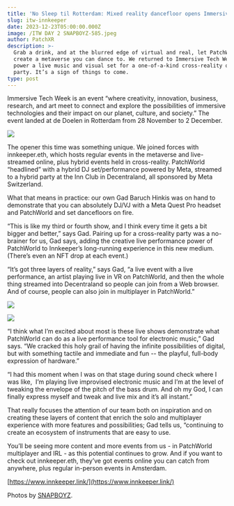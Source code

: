 ```yaml
---
title: 'No Sleep til Rotterdam: Mixed reality dancefloor opens Immersive Tech Week'
slug: itw-innkeeper
date: 2023-12-23T05:00:00.000Z
image: /ITW DAY 2 SNAPBOYZ-585.jpeg
author: PatchXR
description: >-
  Grab a drink, and at the blurred edge of virtual and real, let PatchWorld
  create a metaverse you can dance to. We returned to Immersive Tech Week to
  power a live music and visual set for a one-of-a-kind cross-reality opening
  party. It’s a sign of things to come.
type: post
---
```


Immersive Tech Week is an event “where creativity, innovation, business, research, and art meet to connect and explore the possibilities of immersive technologies and their impact on our planet, culture, and society.” The event landed at de Doelen in Rotterdam from 28 November to 2 December. 

![](</ITW DAY 2 SNAPBOYZ-578.jpeg>)

The opener this time was something unique. We joined forces with innkeeper.eth, which hosts regular events in the metaverse and live-streamed online, plus hybrid events held in cross-reality. PatchWorld “headlined” with a hybrid DJ set/performance powered by Meta, streamed to a hybrid party at the Inn Club in Decentraland, all sponsored by Meta Switzerland.

What that means in practice: our own Gad Baruch Hinkis was on hand to demonstrate that you can absolutely DJ/VJ with a Meta Quest Pro headset and PatchWorld and set dancefloors on fire.

“This is like my third or fourth show, and I think every time it gets a bit bigger and better,” says Gad. Pairing up for a cross-reality party was a no-brainer for us, Gad says, adding the creative live performance power of PatchWorld to Innkeeper’s long-running experience in this new medium. (There’s even an NFT drop at each event.)

“It’s got three layers of reality,” says Gad, “a live event with a live performance, an artist playing live in VR on PatchWorld, and then the whole thing streamed into Decentraland so people can join from a Web browser. And of course, people can also join in multiplayer in PatchWorld.”

![](/PXL_20231129_163928642.jpeg)

![](</ITW DAY 2 SNAPBOYZ-587.jpeg>)

“I think what I’m excited about most is these live shows demonstrate what PatchWorld can do as a live performance tool for electronic music,” Gad says. “We cracked this holy grail of having the infinite possibilities of digital, but with something tactile and immediate and fun -- the playful, full-body expression of hardware.”

“I had this moment when I was on that stage during sound check where I was like,  I’m playing live improvised electronic music and I’m at the level of tweaking the envelope of the pitch of the bass drum. And oh my God, I can finally express myself and tweak and live mix and it’s all instant.”

That really focuses the attention of our team both on inspiration and on creating these layers of content that enrich the solo and multiplayer experience with more features and possibilities; Gad tells us, “continuing to create an ecosystem of instruments that are easy to use.

You’ll be seeing more content and more events from us - in PatchWorld multiplayer and IRL - as this potential continues to grow. And if you want to check out innkeeper.eth, they’ve got events online you can catch from anywhere, plus regular in-person events in Amsterdam.

[https://www.innkeeper.link/](https://www.innkeeper.link/)

Photos by [SNAPBOYZ](https://www.instagram.com/snapboyz.nl/).
